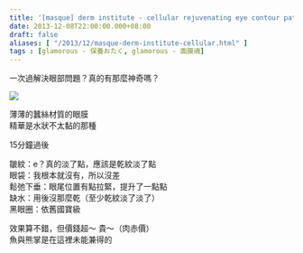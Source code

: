 ```yaml
---
title: '[masque] derm institute - cellular rejuvenating eye contour patch'
date: 2013-12-08T22:00:00.000+08:00
draft: false
aliases: [ "/2013/12/masque-derm-institute-cellular.html" ]
tags : [glamorous - 保養おたく, glamorous - 面膜魂]
---
```


一次過解決眼部問題？真的有那麼神奇嗎？  

[![](https://3.bp.blogspot.com/-c0xmieIPkpk/XCdkhvspV_I/AAAAAAAACqs/xpuP1iJ8b24EWbdR74bG6cZFwID-pK4xQCLcBGAs/s640/34.jpg)](https://3.bp.blogspot.com/-c0xmieIPkpk/XCdkhvspV_I/AAAAAAAACqs/xpuP1iJ8b24EWbdR74bG6cZFwID-pK4xQCLcBGAs/s1600/34.jpg)

薄薄的蠶絲材質的眼膜  
精華是水狀不太黏的那種  
  
15分鐘過後  
  
皺紋：e？真的淡了點，應該是乾紋淡了點  
眼袋：我根本就沒有，所以沒差  
鬆弛下垂：眼尾位置有點拉緊，提升了一點點  
缺水：用後沒那麼乾（至少乾紋淡了淡了）  
黑眼圈：依舊國寶級  
  
效果算不錯，但價錢超～ 貴～（肉赤價）  
魚與熊掌是在這裡未能兼得的